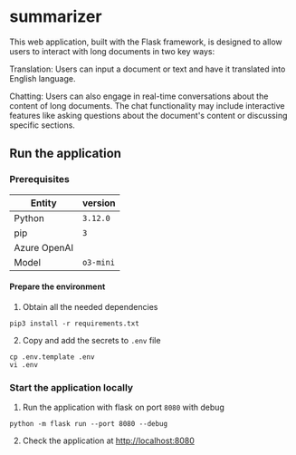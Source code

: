 # summarizer

This web application, built with the Flask framework, is designed to allow users to interact with long documents in two key ways:

Translation: Users can input a document or text and have it translated into English language.

Chatting: Users can also engage in real-time conversations about the content of long documents. The chat functionality may include interactive features like asking questions about the document's content or discussing specific sections.

## Run the application

### Prerequisites

|Entity|version|
|------|-------|
|Python|`3.12.0`|
|pip   |`3`    |
|Azure OpenAI||
|Model|`o3-mini`|

#### Prepare the environment
1. Obtain all the needed dependencies
```
pip3 install -r requirements.txt
```
2. Copy and add the secrets to `.env` file
```
cp .env.template .env
vi .env
```

### Start the application locally
1. Run the application with flask on port `8080` with debug
```
python -m flask run --port 8080 --debug
```

2. Check the application at [http://localhost:8080](http://localhost:8080)
